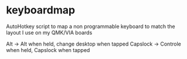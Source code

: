 # keyboardmap

AutoHotkey script to map a non programmable keyboard to match the layout I use on my QMK/VIA boards

Alt -> Alt when held, change desktop when tapped
Capslock -> Controle when held, Capslock when tapped
